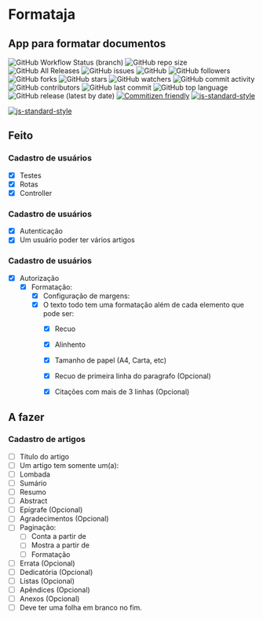 # Formataja
## App para formatar documentos

![GitHub Workflow Status (branch)](https://cloud.drone.io/api/badges/mckatoo/formataja/status.svg)
![GitHub repo size](https://img.shields.io/github/repo-size/mckatoo/formataja)
![GitHub All Releases](https://img.shields.io/github/downloads/mckatoo/formataja/total)
![GitHub issues](https://img.shields.io/github/issues/mckatoo/formataja)
![GitHub](https://img.shields.io/github/license/mckatoo/formataja)
![GitHub followers](https://img.shields.io/github/followers/mckatoo)
![GitHub forks](https://img.shields.io/github/forks/mckatoo/formataja)
![GitHub stars](https://img.shields.io/github/stars/mckatoo/formataja)
![GitHub watchers](https://img.shields.io/github/watchers/mckatoo/formataja)
![GitHub commit activity](https://img.shields.io/github/commit-activity/m/mckatoo/formataja)
![GitHub contributors](https://img.shields.io/github/contributors/mckatoo/formataja)
![GitHub last commit](https://img.shields.io/github/last-commit/mckatoo/formataja)
![GitHub top language](https://img.shields.io/github/languages/top/mckatoo/formataja)
![GitHub release (latest by date)](https://img.shields.io/github/v/release/mckatoo/formataja)
[![Commitizen friendly](https://img.shields.io/badge/commitizen-friendly-brightgreen.svg)](http://commitizen.github.io/cz-cli/)
[![js-standard-style](https://img.shields.io/badge/code%20style-standard-brightgreen.svg)](http://standardjs.com)

[![js-standard-style](https://cdn.rawgit.com/standard/standard/master/badge.svg)](http://standardjs.com)

## Feito

### Cadastro de usuários
- [x] Testes
- [x] Rotas
- [x] Controller
### Cadastro de usuários
- [x] Autenticação
- [x] Um usuário poder ter vários artigos
### Cadastro de usuários
- [x] Autorização
    - [x] Formatação:
        - [x] Configuração de margens:
        - [x] O texto todo tem uma formatação além de cada elemento que pode ser:
            - [x] Recuo
            - [x] Alinhento
            - [x] Tamanho de papel (A4, Carta, etc)
            - [x] Recuo de primeira linha do paragrafo (Opcional)
            - [x] Citações com mais de 3 linhas (Opcional)


## A fazer

### Cadastro de artigos
- [ ] Título do artigo
- [ ] Um artigo tem somente um(a):
- [ ] Lombada
- [ ] Sumário
- [ ] Resumo
- [ ] Abstract
- [ ] Epígrafe (Opcional)
- [ ] Agradecimentos (Opcional)
- [ ] Paginação:
    - [ ] Conta a partir de
    - [ ] Mostra a partir de
    - [ ] Formatação
- [ ] Errata (Opcional)
- [ ] Dedicatória (Opcional)
- [ ] Listas (Opcional)
- [ ] Apêndices (Opcional)
- [ ] Anexos (Opcional)
- [ ] Deve ter uma folha em branco no fim.
